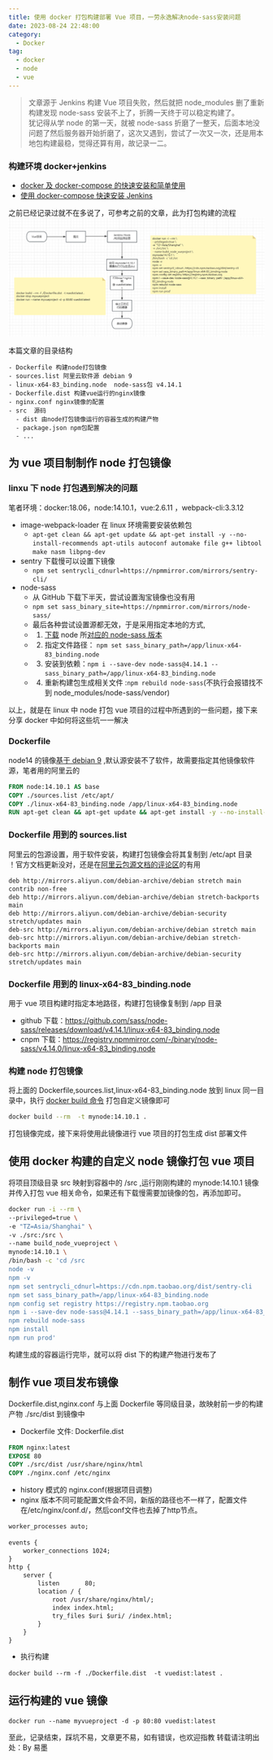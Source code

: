 ```yaml
---
title: 使用 docker 打包构建部署 Vue 项目，一劳永逸解决node-sass安装问题
date: 2023-08-24 22:48:00
category:
  - Docker
tag:
  - docker
  - node
  - vue
---
```


> 文章源于 Jenkins 构建 Vue 项目失败，然后就把 node_modules 删了重新构建发现 node-sass 安装不上了，折腾一天终于可以稳定构建了。  
> 犹记得从学 node 的第一天，就被 node-sass 折磨了一整天，后面本地没问题了然后服务器开始折磨了，这次又遇到，尝试了一次又一次，还是用本地包构建最稳，觉得还算有用，故记录一二。

### 构建环境 docker+jenkins

- [docker 及 docker-compose 的快速安装和简单使用](https://www.cnblogs.com/morang/p/9501223.html)
- [使用 docker-compose 快速安装 Jenkins](https://www.cnblogs.com/morang/p/docker-jenkins-use.html)

之前已经记录过就不在多说了，可参考之前的文章，此为打包构建的流程
![](docker_build_node_vue_01/662652-20230824222423658-1180459547.png)

本篇文章的目录结构

```
- Dockerfile 构建node打包镜像
- sources.list 阿里云软件源 debian 9
- linux-x64-83_binding.node  node-sass包 v4.14.1
- Dockerfile.dist 构建vue运行的nginx镜像
- nginx.conf nginx镜像的配置
- src  源码
  - dist 由node打包镜像运行的容器生成的构建产物
  - package.json npm包配置
  - ...
```

## 为 vue 项目制制作 node 打包镜像

### linxu 下 node 打包遇到解决的问题

笔者环境：docker:18.06，node:14.10.1，vue:2.6.11 ，webpack-cli:3.3.12

- image-webpack-loader 在 linux 环境需要安装依赖包
  - `apt-get clean && apt-get update && apt-get install -y --no-install-recommends apt-utils autoconf automake file g++ libtool make nasm libpng-dev`
- sentry 下载慢可以设置下镜像
  - `npm set sentrycli_cdnurl=https://npmmirror.com/mirrors/sentry-cli/`
- node-sass
  - 从 GitHub 下载下半天，尝试设置淘宝镜像也没有用
  - `npm set sass_binary_site=https://npmmirror.com/mirrors/node-sass/`
  - 最后各种尝试设置源都无效，于是采用指定本地的方式,
  - 1. [下载](https://npmmirror.com/mirrors/node-sass/) node 所[对应的 node-sass 版本](https://www.npmjs.com/package/node-sass)
  - 2. 指定文件路径： `npm set sass_binary_path=/app/linux-x64-83_binding.node`
  - 3. 安装到依赖：`npm i --save-dev node-sass@4.14.1 --sass_binary_path=/app/linux-x64-83_binding.node`
  - 4. 重新构建包生成相关文件 :`npm rebuild node-sass`(不执行会报错找不到 node_modules/node-sass/vendor)

以上，就是在 linux 中 node 打包 vue 项目的过程中所遇到的一些问题，接下来分享 docker 中如何将这些坑一一解决

### Dockerfile

node14 的镜像[基于 debian 9](https://hub.docker.com/layers/library/node/14.10.1/images/sha256-3ab45e1f177ac393cd00e15a4de6138e22c1683e95c8b122c9ed224e51a0688c?context=explore) ,默认源安装不了软件，故需要指定其他镜像软件源，笔者用的阿里云的

```Dockerfile
FROM node:14.10.1 AS base
COPY ./sources.list /etc/apt/
COPY ./linux-x64-83_binding.node /app/linux-x64-83_binding.node
RUN apt-get clean && apt-get update && apt-get install -y --no-install-recommends apt-utils autoconf automake file g++ libtool make nasm libpng-dev
```

### Dockerfile 用到的 sources.list

阿里云的包源设置，用于软件安装，构建打包镜像会将其复制到 /etc/apt 目录  
！官方文档更新没对，还是在[阿里云包源文档的评论区](https://developer.aliyun.com/mirror/debian?spm=a2c6h.13651102.0.0.467e1b11F3fFAF)的有用

```
deb http://mirrors.aliyun.com/debian-archive/debian stretch main contrib non-free
deb http://mirrors.aliyun.com/debian-archive/debian stretch-backports main
deb http://mirrors.aliyun.com/debian-archive/debian-security stretch/updates main
deb-src http://mirrors.aliyun.com/debian-archive/debian stretch main
deb-src http://mirrors.aliyun.com/debian-archive/debian stretch-backports main
deb-src http://mirrors.aliyun.com/debian-archive/debian-security stretch/updates main
```

### Dockerfile 用到的 linux-x64-83_binding.node

用于 vue 项目构建时指定本地路径，构建打包镜像复制到 /app 目录

- github 下载：https://github.com/sass/node-sass/releases/download/v4.14.1/linux-x64-83_binding.node
- cnpm 下载：https://registry.npmmirror.com/-/binary/node-sass/v4.14.0/linux-x64-83_binding.node

### 构建 node 打包镜像

将上面的 Dockerfile,sources.list,linux-x64-83_binding.node 放到 linux 同一目录中，执行 [docker build 命令](https://www.runoob.com/docker/docker-build-command.html) 打包自定义镜像即可

```sh
docker build --rm  -t mynode:14.10.1 .
```

打包镜像完成，接下来将使用此镜像进行 vue 项目的打包生成 dist 部署文件

## 使用 docker 构建的自定义 node 镜像打包 vue 项目

将项目顶级目录 src 映射到容器中的 /src ,运行刚刚构建的 mynode:14.10.1 镜像并传入打包 vue 相关命令，如果还有下载慢需要加镜像的包，再添加即可。

```sh
docker run -i --rm \
--privileged=true \
-e "TZ=Asia/Shanghai" \
-v ./src:/src \
--name build_node_vueproject \
mynode:14.10.1 \
/bin/bash -c 'cd /src
node -v
npm -v
npm set sentrycli_cdnurl=https://cdn.npm.taobao.org/dist/sentry-cli
npm set sass_binary_path=/app/linux-x64-83_binding.node
npm config set registry https://registry.npm.taobao.org
npm i --save-dev node-sass@4.14.1 --sass_binary_path=/app/linux-x64-83_binding.node
npm rebuild node-sass
npm install
npm run prod'
```

构建生成的容器运行完毕，就可以将 dist 下的构建产物进行发布了

## 制作 vue 项目发布镜像

Dockerfile.dist,nginx.conf 与上面 Dockerfile 等同级目录，故映射前一步的构建产物 ./src/dist 到镜像中

- Dockerfile 文件: Dockerfile.dist

```Dockerfile
FROM nginx:latest
EXPOSE 80
COPY ./src/dist /usr/share/nginx/html
COPY ./nginx.conf /etc/nginx
```

- history 模式的 nginx.conf(根据项目调整)  
- nginx 版本不同可能配置文件会不同，新版的路径也不一样了，配置文件在/etc/nginx/conf.d/，然后conf文件也去掉了http节点。

```nginx
worker_processes auto;

events {
    worker_connections 1024;
}
http {
    server {
        listen       80;
        location / {
            root /usr/share/nginx/html/;
            index index.html;
            try_files $uri $uri/ /index.html;
        }
    }
}

```

- 执行构建

`docker build --rm -f ./Dockerfile.dist  -t vuedist:latest .`

## 运行构建的 vue 镜像

`docker run --name myvueproject -d -p 80:80 vuedist:latest`

至此，记录结束，踩坑不易，文章更不易，如有错误，也欢迎指教
转载请注明出处：By 易墨

